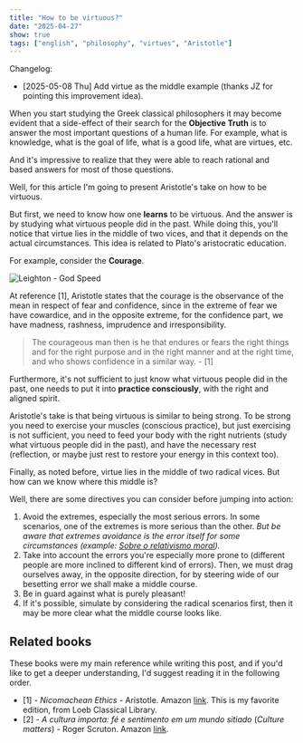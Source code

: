 ```yaml
---
title: "How to be virtuous?"
date: "2025-04-27"
show: true
tags: ["english", "philosophy", "virtues", "Aristotle"]
---
```


Changelog:

- [2025-05-08 Thu] Add virtue as the middle example (thanks JZ for pointing this
  improvement idea).

When you start studying the Greek classical philosophers it may become evident
that a side-effect of their search for the **Objective Truth** is to answer the
most important questions of a human life. For example, what is knowledge, what
is the goal of life, what is a good life, what are virtues, etc.

And it's impressive to realize that they were able to reach rational and based
answers for most of those questions.

Well, for this article I'm going to present Aristotle's take on how to be
virtuous.

But first, we need to know how one **learns** to be virtuous. And the answer is
by studying what virtuous people did in the past. While doing this, you'll
notice that virtue lies in the middle of two vices, and that it depends on the
actual circumstances. This idea is related to Plato's aristocratic education.

For example, consider the **Courage**.

![Leighton - God Speed](/post-images/how-to-be-virtuous/Leighton-God_Speed.jpg "By Edmund Leighton - Sotheby's Sale catalogue, Public Domain, https://commons.wikimedia.org/w/index.php?curid=1758431")

At reference [1], Aristotle states that the courage is the observance of the
mean in respect of fear and confidence, since in the extreme of fear we have
cowardice, and in the opposite extreme, for the confidence part, we have
madness, rashness, imprudence and irresponsibility.

> The courageous man then is he that endures or fears the right things and for
> the right purpose and in the right manner and at the right time, and who shows
> confidence in a similar way. - [1]

Furthermore, it's not sufficient to just know what virtuous people did in the
past, one needs to put it into **practice consciously**, with the right and
aligned spirit.

Aristotle's take is that being virtuous is similar to being strong. To be strong
you need to exercise your muscles (conscious practice), but just exercising is
not sufficient, you need to feed your body with the right nutrients (study what
virtuous people did in the past), and have the necessary rest (reflection, or
maybe just rest to restore your energy in this context too).

Finally, as noted before, virtue lies in the middle of two radical vices. But
how can we know where this middle is?

Well, there are some directives you can consider before jumping into action:

1. Avoid the extremes, especially the most serious errors. In some scenarios,
   one of the extremes is more serious than the other. *But be aware that
   extremes avoidance is the error itself for some circumstances (example:
   [Sobre o relativismo
   moral](https://gaio.dev/posts/2024-06-18-sobre-o-relativismo-moral)).*
2. Take into account the errors you're especially more prone to (different
   people are more inclined to different kind of errors). Then, we must drag
   ourselves away, in the opposite direction, for by steering wide of our
   besetting error we shall make a middle course.
3. Be in guard against what is purely pleasant!
4. If it's possible, simulate by considering the radical scenarios first, then
   it may be more clear what the middle course looks like.

## Related books

These books were my main reference while writing this post, and if you'd like to
get a deeper understanding, I'd suggest reading it in the following order.

- [1] - *Nicomachean Ethics* - Aristotle. Amazon
  [link](https://a.co/d/j6kxRkd). This is my favorite edition, from Loeb
  Classical Library.
- [2] - *A cultura importa: fé e sentimento em um mundo sitiado* (*Culture
  matters*) - Roger Scruton. Amazon [link](https://a.co/d/3dDRwsy).
